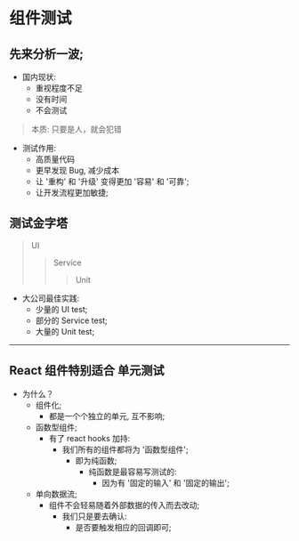 # 组件测试

## 先来分析一波;

- 国内现状:
  - 重视程度不足
  - 没有时间
  - 不会测试

> 本质: 只要是人，就会犯错

- 测试作用:
  - 高质量代码
  - 更早发现 Bug, 减少成本
  - 让 '重构' 和 '升级' 变得更加 '容易' 和 '可靠';
  - 让开发流程更加敏捷;

## 测试金字塔

> UI
>
> > Service
> >
> > > Unit

- 大公司最佳实践:
  - 少量的 UI test;
  - 部分的 Service test;
  - 大量的 Unit test;

---

## React 组件特别适合 单元测试

- 为什么？
  - 组件化;
    - 都是一个个独立的单元, 互不影响;
  - 函数型组件;
    - 有了 react hooks 加持:
      - 我们所有的组件都将为 '函数型组件';
        - 即为纯函数;
          - 纯函数是最容易写测试的:
            - 因为有 '固定的输入' 和 '固定的输出';
  - 单向数据流;
    - 组件不会轻易随着外部数据的传入而去改动;
      - 我们只是要去确认:
        - 是否要触发相应的回调即可;
